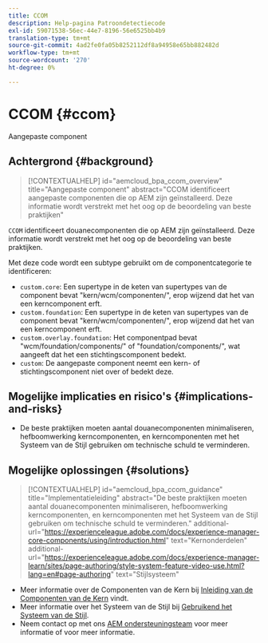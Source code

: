 ```yaml
---
title: CCOM
description: Help-pagina Patroondetectiecode
exl-id: 59071538-56ec-44e7-8196-56e6525bb4b9
translation-type: tm+mt
source-git-commit: 4ad2fe0fa05b8252112df8a94958e65bb882482d
workflow-type: tm+mt
source-wordcount: '270'
ht-degree: 0%

---
```


# CCOM {#ccom}

Aangepaste component

## Achtergrond {#background}

>[!CONTEXTUALHELP]
>id="aemcloud_bpa_ccom_overview"
>title="Aangepaste component"
>abstract="CCOM identificeert aangepaste componenten die op AEM zijn geïnstalleerd. Deze informatie wordt verstrekt met het oog op de beoordeling van beste praktijken"

`CCOM` identificeert douanecomponenten die op AEM zijn geïnstalleerd. Deze informatie wordt verstrekt met het oog op de beoordeling van beste praktijken.

Met deze code wordt een subtype gebruikt om de componentcategorie te identificeren:

* `custom.core`: Een supertype in de keten van supertypes van de component bevat &quot;kern/wcm/componenten/&quot;, erop wijzend dat het van een kerncomponent erft.
* `custom.foundation`: Een supertype in de keten van supertypes van de component bevat &quot;kern/wcm/componenten/&quot;, erop wijzend dat het van een kerncomponent erft.
* `custom.overlay.foundation`: Het componentpad bevat &quot;wcm/foundation/components/&quot; of &quot;foundation/components/&quot;, wat aangeeft dat het een stichtingscomponent bedekt.
* `custom`: De aangepaste component neemt een kern- of stichtingscomponent niet over of bedekt deze.

## Mogelijke implicaties en risico&#39;s {#implications-and-risks}

* De beste praktijken moeten aantal douanecomponenten minimaliseren, hefboomwerking kerncomponenten, en kerncomponenten met het Systeem van de Stijl gebruiken om technische schuld te verminderen.

## Mogelijke oplossingen {#solutions}

>[!CONTEXTUALHELP]
>id="aemcloud_bpa_ccom_guidance"
>title="Implementatieleiding"
>abstract="De beste praktijken moeten aantal douanecomponenten minimaliseren, hefboomwerking kerncomponenten, en kerncomponenten met het Systeem van de Stijl gebruiken om technische schuld te verminderen."
>additional-url="https://experienceleague.adobe.com/docs/experience-manager-core-components/using/introduction.html" text="Kernonderdelen"
>additional-url="https://experienceleague.adobe.com/docs/experience-manager-learn/sites/page-authoring/style-system-feature-video-use.html?lang=en#page-authoring" text="Stijlsysteem"

* Meer informatie over de Componenten van de Kern bij [Inleiding van de Componenten van de Kern](https://experienceleague.adobe.com/docs/experience-manager-core-components/using/introduction.html) vindt.
* Meer informatie over het Systeem van de Stijl bij [Gebruikend het Systeem van de Stijl](https://experienceleague.adobe.com/docs/experience-manager-learn/sites/page-authoring/style-system-feature-video-use.html?lang=en#page-authoring).
* Neem contact op met ons [AEM ondersteuningsteam](https://helpx.adobe.com/enterprise/using/support-for-experience-cloud.html) voor meer informatie of voor meer informatie.
